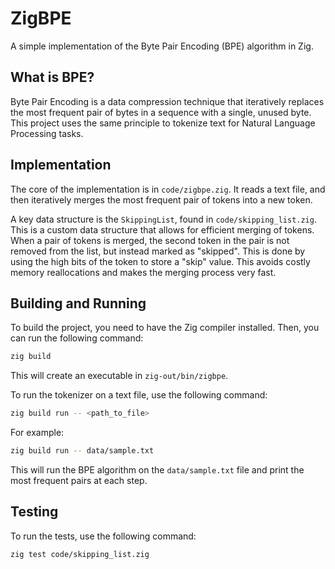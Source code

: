 # ZigBPE

A simple implementation of the Byte Pair Encoding (BPE) algorithm in Zig.

## What is BPE?

Byte Pair Encoding is a data compression technique that iteratively replaces the most frequent pair of bytes in a sequence with a single, unused byte. This project uses the same principle to tokenize text for Natural Language Processing tasks.

## Implementation

The core of the implementation is in `code/zigbpe.zig`. It reads a text file, and then iteratively merges the most frequent pair of tokens into a new token.

A key data structure is the `SkippingList`, found in `code/skipping_list.zig`. This is a custom data structure that allows for efficient merging of tokens. When a pair of tokens is merged, the second token in the pair is not removed from the list, but instead marked as "skipped". This is done by using the high bits of the token to store a "skip" value. This avoids costly memory reallocations and makes the merging process very fast.

## Building and Running

To build the project, you need to have the Zig compiler installed. Then, you can run the following command:

```bash
zig build
```

This will create an executable in `zig-out/bin/zigbpe`.

To run the tokenizer on a text file, use the following command:

```bash
zig build run -- <path_to_file>
```

For example:

```bash
zig build run -- data/sample.txt
```

This will run the BPE algorithm on the `data/sample.txt` file and print the most frequent pairs at each step.

## Testing

To run the tests, use the following command:

```bash
zig test code/skipping_list.zig
```
